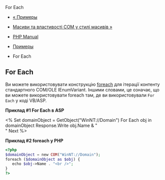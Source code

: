 For Each

-   [« Примеры](com.examples.html)
    
-   [Масиви та властивості COM у стилі масивів »](com.examples.arrays.html)
    
-   [PHP Manual](index.html)
    
-   [Примеры](com.examples.html)
    
-   For Each
    

## For Each

Ви можете використовувати конструкцію [foreach](control-structures.foreach.html) для ітерації контенту стандартного COM/OLE IEnumVariant. Іншими словами, це означає, що ви можете використовувати foreach там, де ви використовували `For Each` у коді VB/ASP.

**Приклад #1 For Each в ASP**

<% Set domainObject = GetObject("WinNT://Domain") For Each obj in domainObject Response.Write obj.Name & "  
" Next %>

**Приклад #2 foreach у PHP**

```php
<?php
$domainObject = new COM("WinNT://Domain");
foreach ($domainObject as $obj) {
   echo $obj->Name . "<br />";
}
?>
```